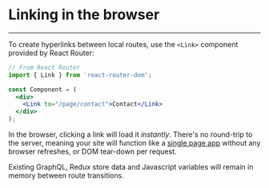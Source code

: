 # Linking in the browser

---
To create hyperlinks between local routes, use the `<Link>` component provided by React Router:

```jsx
// From React Router
import { Link } from 'react-router-dom';

const Component = (
  <div>
    <Link to="/page/contact">Contact</Link>
  </div>
);
```

In the browser, clicking a link will load it *instantly*. There's no round-trip to the server, meaning your site will function like a [single page app](https://en.wikipedia.org/wiki/Single-page_application) without any browser refreshes, or DOM tear-down per request.

Existing GraphQL, Redux store data and Javascript variables will remain in memory between route transitions.
